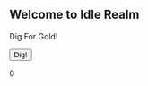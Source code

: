 ## Welcome to Idle Realm

<p>Dig For Gold!</p>
<button type="button" onclick="myFunction()">Dig!</button>
<p id="demo">0</p>
<script>
var add = (function () {
    var counter = 0;
    return function () {return counter += 0.1;}
})();

function myFunction(){
    document.getElementById("demo").innerHTML = add();
}
</script>
